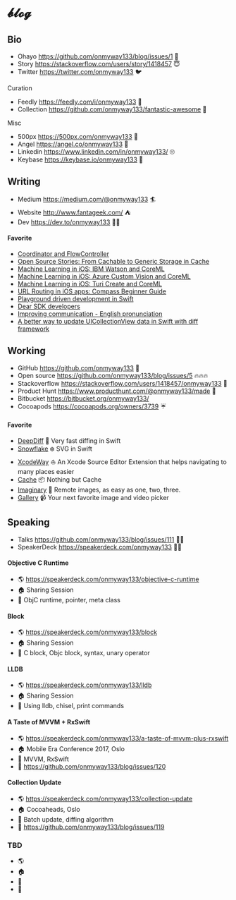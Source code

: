 # 𝓫𝓵𝓸𝓰

## Bio

- Ohayo https://github.com/onmyway133/blog/issues/1 👋
- Story https://stackoverflow.com/users/story/1418457 😇
- Twitter https://twitter.com/onmyway133 🐦

Curation

- Feedly https://feedly.com/i/onmyway133 🍃
- Collection https://github.com/onmyway133/fantastic-awesome 🌟

Misc

- 500px https://500px.com/onmyway133 📸
- Angel https://angel.co/onmyway133 👼
- Linkedin https://www.linkedin.com/in/onmyway133/ 🙄
- Keybase https://keybase.io/onmyway133 🔑


## Writing

- Medium https://medium.com/@onmyway133 🏄
- Website http://www.fantageek.com/ ⛺️
- Dev https://dev.to/onmyway133 👨‍💻

#### Favorite

- [Coordinator and FlowController](https://github.com/onmyway133/blog/issues/106)
- [Open Source Stories: From Cachable to Generic Storage in Cache](https://medium.com/hyperoslo/open-source-stories-from-cachable-to-generic-storage-in-cache-418d9a230d51)
- [Machine Learning in iOS: IBM Watson and CoreML](https://medium.com/flawless-app-stories/detecting-avengers-superheroes-in-your-ios-app-with-ibm-watson-and-coreml-fe38e493a4d1)
- [Machine Learning in iOS: Azure Custom Vision and CoreML](https://medium.com/flawless-app-stories/machine-learning-in-ios-azure-custom-vision-and-coreml-645e93f35eee)
- [Machine Learning in iOS: Turi Create and CoreML](https://medium.com/flawless-app-stories/machine-learning-in-ios-turi-create-and-coreml-5ddce0dc8e26)
- [URL Routing in iOS apps: Compass Beginner Guide](https://medium.com/flawless-app-stories/url-routing-with-compass-d59c0061e7e2)
- [Playground driven development in Swift](https://medium.com/flawless-app-stories/playground-driven-development-in-swift-cf167489fe7b)
- [Dear SDK developers](https://medium.com/@onmyway133/dear-sdk-developers-d8e1434fb702)
- [Improving communication - English pronunciation](https://medium.com/@onmyway133/improving-communication-english-pronunciation-108074236c80)
- [A better way to update UICollectionView data in Swift with diff framework](https://medium.com/flawless-app-stories/a-better-way-to-update-uicollectionview-data-in-swift-with-diff-framework-924db158db86)

## Working

- GitHub https://github.com/onmyway133 🚀
- Open source https://github.com/onmyway133/blog/issues/5 🔥🔥🔥
- Stackoverflow https://stackoverflow.com/users/1418457/onmyway133 🤘
- Product Hunt https://www.producthunt.com/@onmyway133/made 🕺
- Bitbucket https://bitbucket.org/onmyway133/
- Cocoapods https://cocoapods.org/owners/3739 ☔️

#### Favorite

- [DeepDiff](https://github.com/onmyway133/DeepDiff) 🦀 Very fast diffing in Swift
- [Snowflake](https://github.com/onmyway133/Snowflake) ❄️ SVG in Swift
- [XcodeWay](https://github.com/onmyway133/XcodeWay) ⛵️ An Xcode Source Editor Extension that helps navigating to many places easier
- [Cache](https://github.com/hyperoslo/Cache) 📦 Nothing but Cache
- [Imaginary](https://github.com/hyperoslo/Imaginary) 🦄 Remote images, as easy as one, two, three.
- [Gallery](https://github.com/hyperoslo/Gallery) 📹 Your next favorite image and video picker

## Speaking

- Talks https://github.com/onmyway133/blog/issues/111 👨‍🎤
- SpeakerDeck https://speakerdeck.com/onmyway133 👨‍🎤

#### Objective C Runtime

- 🌎 https://speakerdeck.com/onmyway133/objective-c-runtime
- 🏠 Sharing Session
- 🍃 ObjC runtime, pointer, meta class

#### Block

- 🌎 https://speakerdeck.com/onmyway133/block
- 🏠 Sharing Session
- 🍃 C block, Objc block, syntax, unary operator

#### LLDB

- 🌎 https://speakerdeck.com/onmyway133/lldb
- 🏠 Sharing Session
- 🍃 Using lldb, chisel, print commands

#### A Taste of MVVM + RxSwift

- 🌎 https://speakerdeck.com/onmyway133/a-taste-of-mvvm-plus-rxswift
- 🏠 Mobile Era Conference 2017, Oslo
- 🍃 MVVM, RxSwift
- 🔖 https://github.com/onmyway133/blog/issues/120

#### Collection Update

- 🌎 https://speakerdeck.com/onmyway133/collection-update
- 🏠 Cocoaheads, Oslo
- 🍃 Batch update, diffing algorithm
- 🔖 https://github.com/onmyway133/blog/issues/119

### TBD

- 🌎 
- 🏠 
- 🍃 
- 🔖

